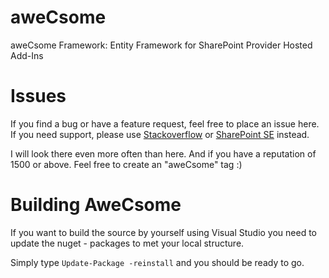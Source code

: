 # aweCsome
aweCsome Framework: Entity Framework for SharePoint Provider Hosted Add-Ins

# Issues
If you find a bug or have a feature request, feel free to place an issue here. If you need support, please use [Stackoverflow](https://stackoverflow.com) or [SharePoint SE](https://sharepoint.stackexchange.com) instead.

I will look there even more often than here. And if you have a reputation of 1500 or above. Feel free to create an "aweCsome" tag :)

# Building AweCsome
If you want to build the source by yourself using Visual Studio you need to update the nuget - packages to met your local structure.

Simply type `Update-Package -reinstall` and you should be ready to go.

